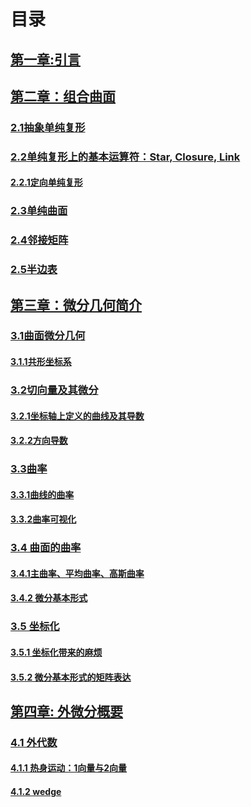 # 目录

## [第一章:引言](./ch1/ch1.md)

## [第二章：组合曲面](./ch2/ch2.md)

### [2.1抽象单纯复形](./ch2/ch2.1.md)

### [2.2单纯复形上的基本运算符：Star, Closure, Link](./ch2/ch2.2.md)

#### [2.2.1定向单纯复形](./ch2/ch2.2.1.md)

### [2.3单纯曲面](./ch2/ch2.3.md)

### [2.4邻接矩阵](./ch2/ch2.4.md)

### [2.5半边表](./ch2/ch2.5.md)

## <u>第三章：微分几何简介</u>

### [3.1曲面微分几何](./ch3/ch3.1.md)

#### [3.1.1共形坐标系](./ch3/ch3.1.1.md)

### <u>3.2切向量及其微分</u>

#### [3.2.1坐标轴上定义的曲线及其导数](./ch3/ch3.2.1.md)

#### [3.2.2方向导数](./ch3/ch3.2.2.md)

### [3.3曲率](./ch3/ch3.3.md)

#### [3.3.1曲线的曲率](./ch3/ch3.3.1.md)

#### [3.3.2曲率可视化](./ch3/ch3.3.2.md)

### [3.4 曲面的曲率](./ch3/ch3.4.md)

#### [3.4.1主曲率、平均曲率、高斯曲率](./ch3/ch3.4.1.md)

#### [3.4.2 微分基本形式](./ch3/ch3.4.2.md)

### [3.5 坐标化](./ch3/ch3.5.md)

#### [3.5.1 坐标化带来的麻烦](./ch3/ch3.5.1.md)

#### [3.5.2 微分基本形式的矩阵表达](./ch3/ch3.5.2.md)

## [第四章: 外微分概要](./ch4/ch4.md)

### [4.1 外代数](./ch4/ch4.1.md)

#### [4.1.1 热身运动：1向量与2向量](./ch4/ch4.1.1.md)

#### [4.1.2 wedge](./ch4/ch4.1.2.md)

